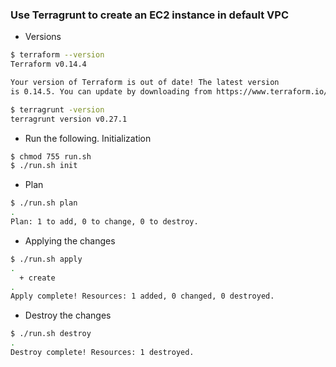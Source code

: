 ### Use Terragrunt to create an EC2 instance in default VPC

- Versions
```bash
$ terraform --version
Terraform v0.14.4

Your version of Terraform is out of date! The latest version
is 0.14.5. You can update by downloading from https://www.terraform.io/downloads.html

$ terragrunt -version
terragrunt version v0.27.1
```


- Run the following. Initialization
```bash
$ chmod 755 run.sh          
$ ./run.sh init
```

- Plan
```bash
$ ./run.sh plan
.
Plan: 1 to add, 0 to change, 0 to destroy.
```

- Applying the changes
```bash
$ ./run.sh apply
.
  + create
.
Apply complete! Resources: 1 added, 0 changed, 0 destroyed.
```

- Destroy the changes
```bash
$ ./run.sh destroy
.
Destroy complete! Resources: 1 destroyed.
```